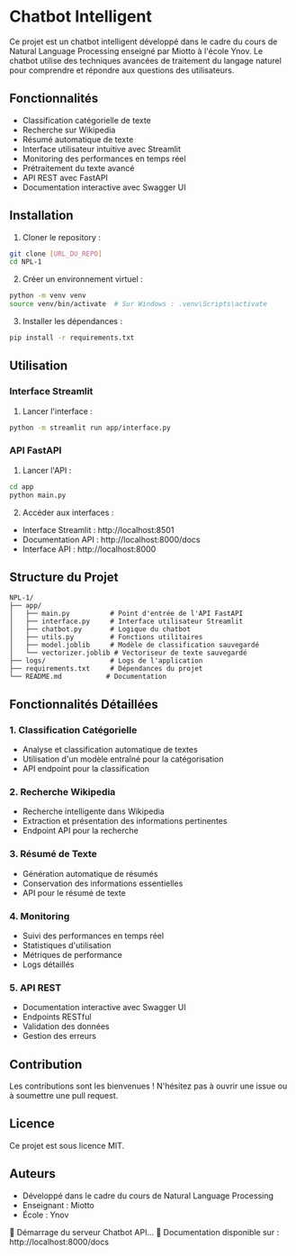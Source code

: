 # Chatbot Intelligent

Ce projet est un chatbot intelligent développé dans le cadre du cours de Natural Language Processing enseigné par Miotto à l'école Ynov. Le chatbot utilise des techniques avancées de traitement du langage naturel pour comprendre et répondre aux questions des utilisateurs.

## Fonctionnalités

- Classification catégorielle de texte
- Recherche sur Wikipedia
- Résumé automatique de texte
- Interface utilisateur intuitive avec Streamlit
- Monitoring des performances en temps réel
- Prétraitement du texte avancé
- API REST avec FastAPI
- Documentation interactive avec Swagger UI

## Installation

1. Cloner le repository :
```bash
git clone [URL_DU_REPO]
cd NPL-1
```

2. Créer un environnement virtuel :
```bash
python -m venv venv
source venv/bin/activate  # Sur Windows : .venv\Scripts\activate
```

3. Installer les dépendances :
```bash
pip install -r requirements.txt
```

## Utilisation

### Interface Streamlit
1. Lancer l'interface :
```bash
python -m streamlit run app/interface.py
```

### API FastAPI
1. Lancer l'API :
```bash
cd app
python main.py
```

2. Accéder aux interfaces :
- Interface Streamlit : http://localhost:8501
- Documentation API : http://localhost:8000/docs
- Interface API : http://localhost:8000

## Structure du Projet

```
NPL-1/
├── app/
│   ├── main.py          # Point d'entrée de l'API FastAPI
│   ├── interface.py     # Interface utilisateur Streamlit
│   ├── chatbot.py       # Logique du chatbot
│   ├── utils.py         # Fonctions utilitaires
│   ├── model.joblib     # Modèle de classification sauvegardé
│   └── vectorizer.joblib # Vectoriseur de texte sauvegardé
├── logs/                # Logs de l'application
├── requirements.txt     # Dépendances du projet
└── README.md           # Documentation
```

## Fonctionnalités Détaillées

### 1. Classification Catégorielle
- Analyse et classification automatique de textes
- Utilisation d'un modèle entraîné pour la catégorisation
- API endpoint pour la classification

### 2. Recherche Wikipedia
- Recherche intelligente dans Wikipedia
- Extraction et présentation des informations pertinentes
- Endpoint API pour la recherche

### 3. Résumé de Texte
- Génération automatique de résumés
- Conservation des informations essentielles
- API pour le résumé de texte

### 4. Monitoring
- Suivi des performances en temps réel
- Statistiques d'utilisation
- Métriques de performance
- Logs détaillés

### 5. API REST
- Documentation interactive avec Swagger UI
- Endpoints RESTful
- Validation des données
- Gestion des erreurs

## Contribution

Les contributions sont les bienvenues ! N'hésitez pas à ouvrir une issue ou à soumettre une pull request.

## Licence

Ce projet est sous licence MIT.

## Auteurs

- Développé dans le cadre du cours de Natural Language Processing
- Enseignant : Miotto
- École : Ynov

🚀 Démarrage du serveur Chatbot API...
📝 Documentation disponible sur : http://localhost:8000/docs
